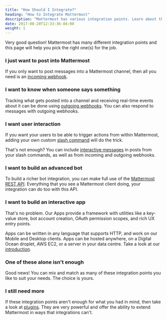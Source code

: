 ```yaml
---
title: "How Should I Integrate?"
heading: "How to Integrate Mattermost"
description: "Mattermost has various integration points. Learn about the various ways you can integrate Mattermost with other services."
date: 2017-08-20T12:33:36-04:00
weight: 1
---
```


Very good question! Mattermost has many different integration points and this page will help you pick the right one(s) for the job.

### I just want to post into Mattermost

If you only want to post messages into a Mattermost channel, then all you need is an [incoming webhook](/integrate/incoming-webhooks/).

### I want to know when someone says something

Tracking what gets posted into a channel and receiving real-time events about it can be done using [outgoing webhooks](/integrate/outgoing-webhooks/). You can also respond to messages with outgoing webhooks.

### I want user interaction

If you want your users to be able to trigger actions from within Mattermost, adding your own custom [slash command](https://docs.mattermost.com/developer/slash-commands.html) will do the trick.

That's not enough? You can include <a target="_blank" href="https://docs.mattermost.com/developer/interactive-messages.html">interactive messages</a> in posts from your slash commands, as well as from incoming and outgoing webhooks.

### I want to build an advanced bot

To build a richer bot integration, you can make full use of the [Mattermost REST API](/integrate/rest-api/). Everything that you see a Mattermost client doing, your integration can do too with this API.

### I want to build an interactive app

That's no problem. Our Apps provide a framework with utilities like a key-value store, bot account creation, OAuth permission scopes, and rich UX entry points.

Apps can be written in any language that supports HTTP, and work on our Mobile and Desktop clients. Apps can be hosted anywhere, on a Digital Ocean droplet, AWS EC2, or a server in your data centre. Take a look at our [introduction](https://developers.mattermost.com/integrate/apps/).

### One of these alone isn't enough

Good news! You can mix and match as many of these integration points you like to suit your needs. The choice is yours.

### I still need more

If these integration points aren't enough for what you had in mind, then take a look at [plugins](/extend/plugins/). They are very powerful and offer the ability to extend Mattermost in ways that integrations can't.
